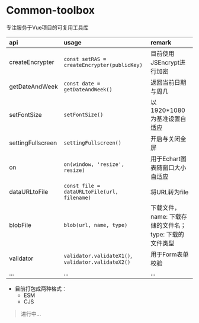 # Common-toolbox

专注服务于Vue项目的可复用工具库

| api               | usage                                              | remark                                                 |
| :---------------- | :------------------------------------------------- | :----------------------------------------------------- |
| createEncrypter   | `const setRAS = createEncrypter(publicKey)`        | 目前使用JSEncrypt进行加密                              |
| getDateAndWeek    | `const date = getDateAndWeek()`                    | 返回当前日期与周几                                     |
| setFontSize       | `setFontSize()`                                    | 以1920*1080为基准设置自适应                            |
| settingFullscreen | `settingFullscreen()`                              | 开启与关闭全屏                                         |
| on                | `on(window, 'resize', resize)`                     | 用于Echart图表随窗口大小自适应                         |
| dataURLtoFile     | `const file = dataURLtoFile(url, filename)`        | 将URL转为file                                          |
| blobFile          | `blob(url, name, type)`                            | 下载文件，name: 下载存储的文件名；type: 下载的文件类型 |
| validator         | `validator.validateX1()`, `validator.validateX2()` | 用于Form表单校验                                       |
| ...               | ...                                                | ...                                                    |

- 目前打包成两种格式：
  - ESM
  - CJS

> 进行中...
